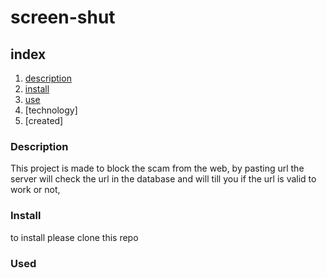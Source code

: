 # screen-shut

## index

1. [description](#description)
2. [install](#install)
3. [use](#used)
4. [technology]
5. [created]

### Description

This project is made to block the scam from the web,
by pasting url the server will check the url in the database and will till you if the url is valid to work or not,

### Install

to install please clone this repo


### Used